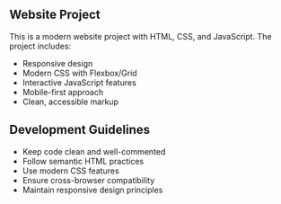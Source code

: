 <!-- Use this file to provide workspace-specific custom instructions to Copilot. For more details, visit https://code.visualstudio.com/docs/copilot/copilot-customization#_use-a-githubcopilotinstructionsmd-file -->

## Website Project

This is a modern website project with HTML, CSS, and JavaScript. The project includes:
- Responsive design
- Modern CSS with Flexbox/Grid
- Interactive JavaScript features
- Mobile-first approach
- Clean, accessible markup

## Development Guidelines
- Keep code clean and well-commented
- Follow semantic HTML practices
- Use modern CSS features
- Ensure cross-browser compatibility
- Maintain responsive design principles